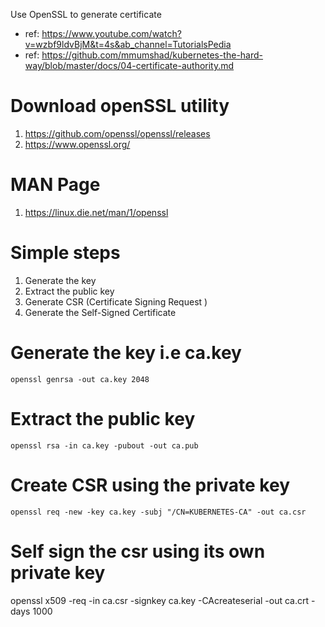 Use OpenSSL to generate certificate 
- ref: https://www.youtube.com/watch?v=wzbf9ldvBjM&t=4s&ab_channel=TutorialsPedia
- ref: https://github.com/mmumshad/kubernetes-the-hard-way/blob/master/docs/04-certificate-authority.md


# Download openSSL utility 
1. https://github.com/openssl/openssl/releases
2. https://www.openssl.org/

# MAN Page
1. https://linux.die.net/man/1/openssl

# Simple steps 
1. Generate the key
2. Extract the public key 
3. Generate CSR (Certificate Signing Request )
4. Generate the Self-Signed Certificate 

# Generate the key i.e ca.key
```openssl genrsa -out ca.key 2048```

# Extract the public key 
```openssl rsa -in ca.key -pubout -out ca.pub```

# Create CSR using the private key
```openssl req -new -key ca.key -subj "/CN=KUBERNETES-CA" -out ca.csr```

# Self sign the csr using its own private key
openssl x509 -req -in ca.csr -signkey ca.key -CAcreateserial  -out ca.crt -days 1000

